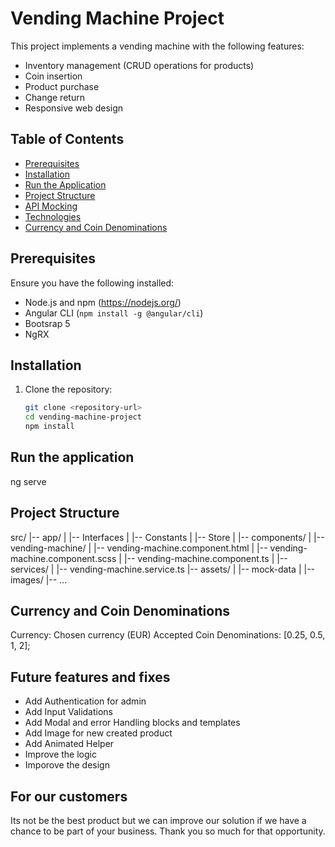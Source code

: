 # Vending Machine Project

This project implements a vending machine with the following features:

- Inventory management (CRUD operations for products)
- Coin insertion
- Product purchase
- Change return
- Responsive web design

## Table of Contents

- [Prerequisites](#prerequisites)
- [Installation](#installation)
- [Run the Application](#run-the-application)
- [Project Structure](#project-structure)
- [API Mocking](#api-mocking)
- [Technologies](#technologies)
- [Currency and Coin Denominations](#currency-and-coin-denominations)

## Prerequisites

Ensure you have the following installed:

- Node.js and npm (https://nodejs.org/)
- Angular CLI (`npm install -g @angular/cli`)
- Bootsrap 5
- NgRX

## Installation

1. Clone the repository:

   ```bash
   git clone <repository-url>
   cd vending-machine-project
   npm install

## Run the application

ng serve

## Project Structure

src/
|-- app/
|   |-- Interfaces
|   |-- Constants
|   |-- Store
|   |-- components/
|       |-- vending-machine/
|           |-- vending-machine.component.html
|           |-- vending-machine.component.scss
|           |-- vending-machine.component.ts
|   |-- services/
|       |-- vending-machine.service.ts
|-- assets/
|   |-- mock-data
|   |-- images/
|-- ...

## Currency and Coin Denominations

Currency: Chosen currency (EUR)
Accepted Coin Denominations: [0.25, 0.5, 1, 2];

## Future features and fixes 

- Add Authentication for admin
- Add Input Validations
- Add Modal and error Handling blocks and templates
- Add Image for new created product
- Add Animated Helper 
- Improve the logic
- Imporove the design  

## For our customers

Its not be the best product but we can improve our solution if we have a chance to  be part of your business. Thank you so much for that opportunity.




